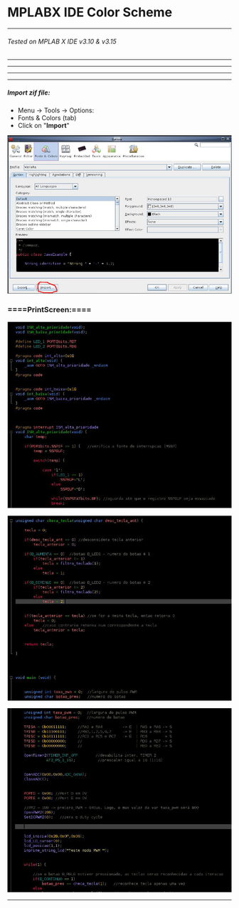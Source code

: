 # MPLABX IDE Color Scheme
_ _ _
###### Tested on MPLAB X IDE v3.10 & v3.15

_ _ _

- - -
- - -
- - -

##### Import zif file:
- Menu -> Tools -> Options:
- Fonts & Colors (tab)
- Click on "**Import**"

![import](https://raw.githubusercontent.com/wekers/MPLABX/master/img/MPLABX_4.jpeg)



### ====PrintScreen:====

![print1](https://raw.githubusercontent.com/wekers/MPLABX/master/img/MPLABX_1.jpeg)

![print2](https://raw.githubusercontent.com/wekers/MPLABX/master/img/MPLABX_2.jpeg)

![print3](https://raw.githubusercontent.com/wekers/MPLABX/master/img/MPLABX_3.jpeg)



* * *

